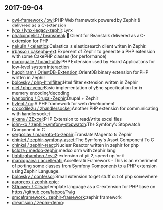 ## 2017-09-04

* [owl-framework / owl](https://github.com/owl-framework/owl):PHP Web framework powered by Zephir & delivered as a C-extension
* [lynx / lynx-legacy-zephir](https://github.com/lynx/lynx-legacy-zephir):Lynx
* [phalcongelist / beanspeak](https://github.com/phalcongelist/beanspeak):🐼 Client for Beanstalk delivered as a C-extension for PHP
* [nekulin / celastica](https://github.com/nekulin/celastica):Celastica is elasticsearch client writen in Zephir.
* [jrbasso / cakephp-ext](https://github.com/jrbasso/cakephp-ext):Experient of Zephir to generate a PHP extension with some CakePHP classes (for performance)
* [marcqualie / hoard-utils](https://github.com/marcqualie/hoard-utils):PHP Extension used by Hoard Applications for low-level system interaction
* [hugohiram / OrientDB-Extension](https://github.com/hugohiram/OrientDB-Extension):OrientDB binary extension for PHP written in Zephir
* [bolovsky / php-htmlfilter](https://github.com/bolovsky/php-htmlfilter):Html filter extension written in Zephir
* [niel / php-yenc](https://github.com/niel/php-yenc):Basic implementation of yEnc specification for in memory encoding/decoding.
* [ivanboring / Drupal-Zephir](https://github.com/ivanboring/Drupal-Zephir):Drupal + Zephir
* [hylent / nc](https://github.com/hylent/nc):A PHP framework for web development
* [crocodile2u / zhandlersocket](https://github.com/crocodile2u/zhandlersocket):Another PHP extension for communicating with handlersocket
* [alkana / ZExcel](https://github.com/alkana/ZExcel):PHP Extension to read/write excel files
* [john-ko / zephir-symfony-stopwatch](https://github.com/john-ko/zephir-symfony-stopwatch):The Symfony's Stopwatch Component in C
* [sergoslav / magento-to-zephir](https://github.com/sergoslav/magento-to-zephir):Translate Magento to Zephir
* [chinkei / zephir-symfony-asset](https://github.com/chinkei/zephir-symfony-asset):The Symfony's Asset Component To C
* [chinkei / zephir-react](https://github.com/chinkei/zephir-react):Nuclear Reactor written in zephir for php
* [kcloze / medoo-zephir](https://github.com/kcloze/medoo-zephir):medoo orm with zephir lang
* [fightingbamboo / cyii2](https://github.com/fightingbamboo/cyii2):extension of yii 2, speed up for it
* [marciopaiva / accelleratii](https://github.com/marciopaiva/accelleratii):Accelleratii Framework - This is an experiment of porting some classes from Symfony Components to a PHP extension using Zephir Language.
* [bolovsky / confessor](https://github.com/bolovsky/confessor):Small extension to get stuff out of php somewhere
* [aaroncox / zephir-epic](https://github.com/aaroncox/zephir-epic):
* [SDpower / CTwig](https://github.com/SDpower/CTwig):template language as a C-extension for PHP base on https://github.com/fabpot/Twig
* [smceframework / zephir-framework](https://github.com/smceframework/zephir-framework):zephir framework
* [dreamsxin / zephir-demo](https://github.com/dreamsxin/zephir-demo):
